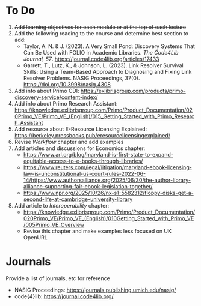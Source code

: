 # To Do

1. ~~Add learning objectives for each module or at the top of each lecture~~
1. Add the following reading to the course and determine best section to add:
    - Taylor, A. N. & J. (2023). A Very Small Pond: Discovery Systems That Can
      Be Used with FOLIO in Academic Libraries. *The Code4Lib Journal, 57*.
      https://journal.code4lib.org/articles/17433
    - Garrett, T., Lutz, K., & Johnson, L. (2023). Link Resolver Survival Skills: Using a Team-Based Approach to Diagnosing and Fixing Link Resolver Problems. NASIG Proceedings, 37(0). https://doi.org/10.3998/nasig.4308
1. Add info about Primo CDI: https://exlibrisgroup.com/products/primo-discovery-service/content-index/
1. Add info about Primo Research Assistant: https://knowledge.exlibrisgroup.com/Primo/Product_Documentation/020Primo_VE/Primo_VE_(English)/015_Getting_Started_with_Primo_Research_Assistant
1. Add resource about E-Resource Licensing Explained: https://berkeley.pressbooks.pub/eresourcelicensingexplained/
1. Revise *Workflow* chapter and add examples
1. Add articles and discussions for Economics chapter:
    - https://www.arl.org/blog/maryland-is-first-state-to-expand-equitable-access-to-e-books-through-libraries/
    - https://www.reuters.com/legal/litigation/maryland-ebook-licensing-law-is-unconstitutional-us-court-rules-2022-06-14/https://www.authorsalliance.org/2025/06/30/the-author-library-alliance-supporting-fair-ebook-legislation-together/
    - https://www.npr.org/2025/10/26/nx-s1-5582312/floppy-disks-get-a-second-life-at-cambridge-university-library
1. Add article to *Interoperability* chapter:
    - https://knowledge.exlibrisgroup.com/Primo/Product_Documentation/020Primo_VE/Primo_VE_(English)/010Getting_Started_with_Primo_VE/005Primo_VE_Overview
    - Revise this chapter and make examples less focused on UK OpenURL

# Journals

Provide a list of journals, etc for reference 

- NASIG Proceedings: https://journals.publishing.umich.edu/nasig/
- code{4}lib: https://journal.code4lib.org/

